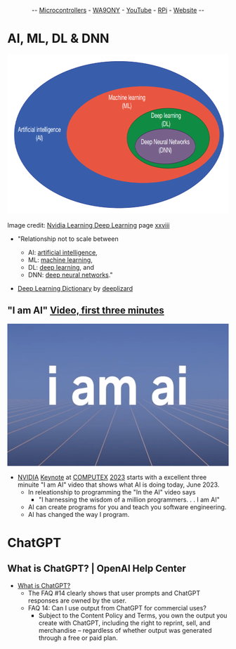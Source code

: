 <A NAME="HOME"></A>
<P align="center">-- <A HREF="https://github.com/WA9ONY/RP2040_and_Arduino">Microcontrollers</A> - <A HREF="https://www.qrz.com/db/WA9ONY">WA9ONY</A> - <A HREF="https://www.youtube.com/user/DavidAHaworth">YouTube</A> - <A HREF="http://www.stargazing.net/david/RPi/index.html">RPi</A> - <A HREF="http://www.stargazing.net/david/index.html">Website</A> --</P>  


# AI, ML, DL & DNN

<p align="center">
<img width="734" height="364" src="/Images/AI.png">  
</p>

Image credit: [Nvidia Learning Deep Learning](https://ldlbook.com/) page [xxviii](https://ldlbook.com/downloads/)
  + "Relationship not to scale between 
    + AI: [artificial intelligence](https://en.wikipedia.org/wiki/Artificial_intelligence), 
    + ML: [machine learning](https://en.wikipedia.org/wiki/Machine_learning), 
    + DL: [deep learning](https://en.wikipedia.org/wiki/Deep_learning), and 
    + DNN: [deep neural networks](https://en.wikipedia.org/wiki/Deep_learning#Deep_neural_networks)."

  + [Deep Learning Dictionary](https://www.youtube.com/playlist?list=PLZbbT5o_s2xqaYcABd4VgeXie6SNmtB_2) by [deeplizard](https://www.youtube.com/@deeplizard)


## "I am AI" [Video, first three minutes](https://www.youtube.com/watch?v=i-wpzS9ZsCs)

<p align="center">
<img width="583" height="324" src="/Images/IamAI.png">  
</p>

+ [NVIDIA](https://en.wikipedia.org/wiki/Nvidia) [Keynote](https://www.youtube.com/watch?v=i-wpzS9ZsCs) at [COMPUTEX](https://en.wikipedia.org/wiki/Computex) [2023](https://www.computextaipei.com.tw/zh-tw/index.html) starts with a excellent three minuite "I am AI" video that shows what AI is doing today, June 2023.
  + In releationship to programming the "In the AI" video says
      + "I harnessing the wisdom of a million programmers. . . I am AI"
  + AI can create programs for you and teach you software engineering.
  + AI has changed the way I program.

# ChatGPT

## What is ChatGPT? | OpenAI Help Center
+ [What is ChatGPT?](https://help.openai.com/en/articles/6783457-what-is-chatgpt)
  + The FAQ \#14 clearly shows that user prompts and ChatGPT responses are owned by the user.
  + FAQ 14: Can I use output from ChatGPT for commercial uses?
    + Subject to the Content Policy and Terms, you own the output you create with ChatGPT, including the right to reprint, sell, and merchandise – regardless of whether output was generated through a free or paid plan.
